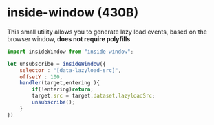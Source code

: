 # inside-window (430B)

This small utility allows you to generate lazy load events, based on the browser window, **does not require polyfills**

```js
import insideWindow from "inside-window";

let unsubscribe = insideWindow({
    selector : "[data-lazyload-src]",
    offsetY : 100,
    handler(target,entering ){
        if(!entering)return;
        target.src = target.dataset.lazyloadSrc;
        unsubscribe();
    }
})
```
